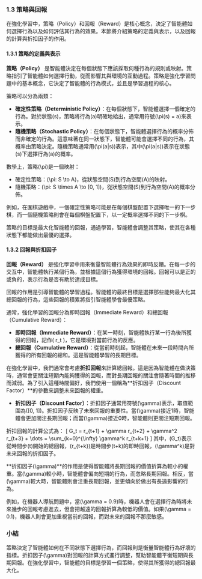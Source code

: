### 1.3 策略與回報

在強化學習中，策略（Policy）和回報（Reward）是核心概念，決定了智能體如何選擇行為以及如何評估其行為的效果。本節將介紹策略的定義與表示，以及回報的計算與折扣因子的作用。

#### 1.3.1 策略的定義與表示

**策略（Policy）** 是智能體決定在每個狀態下應該採取何種行為的規則或映射。策略指引了智能體如何選擇行動，從而影響其與環境的互動過程。策略是強化學習問題中的基本概念，它決定了智能體的行為模式，並且是學習過程的核心。

策略可以分為兩類：
- **確定性策略（Deterministic Policy）**：在每個狀態下，智能體選擇一個確定的行為。對於狀態\(s\)，策略將行為\(a\)明確地給出，通常用符號\(\pi(s) = a\)來表示。
- **隨機策略（Stochastic Policy）**：在每個狀態下，智能體選擇行為的概率分佈而非確定的行為。這意味著在同一狀態下，智能體可能會選擇不同的行為，其概率由策略決定。隨機策略通常用\(\pi(a|s)\)表示，其中\(\pi(a|s)\)表示在狀態\(s\)下選擇行為\(a\)的概率。

數學上，策略\(\pi\)是一個映射：
- 確定性策略：\(\pi: S \to A\)，從狀態空間\(S\)到行為空間\(A\)的映射。
- 隨機策略：\(\pi: S \times A \to [0, 1]\)，從狀態空間\(S\)到行為空間\(A\)的概率分佈。

例如，在圍棋遊戲中，一個確定性策略可能是在每個棋盤配置下選擇唯一的下一步棋，而一個隨機策略則會在每個棋盤配置下，以一定概率選擇不同的下一步棋。

策略的目標是最大化智能體的回報，通過學習，智能體會調整其策略，使其在各種狀態下都能做出最優的選擇。

#### 1.3.2 回報與折扣因子

**回報（Reward）** 是強化學習中用來衡量智能體行為效果的即時反饋。在每一步的交互中，智能體執行某個行為，並根據這個行為獲得環境的回報。回報可以是正的或負的，表示行為是否有助於達成目標。

回報的作用是引導智能體的學習過程。智能體的最終目標是選擇那些能夠最大化其總回報的行為，這些回報的積累將指引智能體學會最優策略。

通常，強化學習的回報分為即時回報（Immediate Reward）和總回報（Cumulative Reward）：
- **即時回報（Immediate Reward）**：在某一時刻，智能體執行某一行為後所獲得的回報，記作\( r_t \)，它是環境對當前行為的反應。
- **總回報（Cumulative Reward）**：從當前時刻起，智能體在未來一段時間內所獲得的所有回報的總和。這是智能體學習的長期目標。

在強化學習中，我們通常會考慮**折扣回報**來計算總回報。這是因為智能體在做決策時，通常會更關注短期內能夠獲得的回報，而對長期回報的關注會隨著時間的推移而減弱。為了引入這種時間偏好，我們使用一個稱為**折扣因子（Discount Factor）**的參數來調整未來回報的權重。

- **折扣因子（Discount Factor）**：折扣因子通常用符號\(\gamma\)表示，取值範圍為\([0, 1]\)。折扣因子反映了未來回報的重要性。當\(\gamma\)接近1時，智能體會更加關注長期回報；而當\(\gamma\)接近0時，智能體則更關注短期回報。

折扣回報的計算公式為：
\[
G_t = r_{t+1} + \gamma r_{t+2} + \gamma^2 r_{t+3} + \dots = \sum_{k=0}^{\infty} \gamma^k r_{t+k+1}
\]
其中，\(G_t\)表示從時間步\(t\)開始的總回報，\(r_{t+k}\)是時間步\(t+k\)的即時回報，\(\gamma^k\)是對未來回報的折扣因子。

**折扣因子\(\gamma\)**的作用是使得智能體將長期回報的價值折算為較小的權重。當\(\gamma\)較小時，智能體會偏向短期的行為，而忽略長期回報。相反，當\(\gamma\)較大時，智能體則會注重長期回報，並更傾向於做出有長遠影響的行為。

例如，在機器人導航問題中，當\(\gamma = 0.9\)時，機器人會在選擇行為時將未來幾步的回報考慮進去，但會把越遠的回報折算為較低的價值。如果\(\gamma = 0.1\)，機器人則會更加重視當前的回報，而對未來的回報不那麼敏感。

### 小結

策略決定了智能體如何在不同狀態下選擇行為，而回報則是衡量智能體行為好壞的指標。折扣因子\(\gamma\)對回報的計算方式進行調整，幫助智能體平衡短期與長期回報。在強化學習中，智能體的目標是學習一個策略，使得其所獲得的總回報最大化。